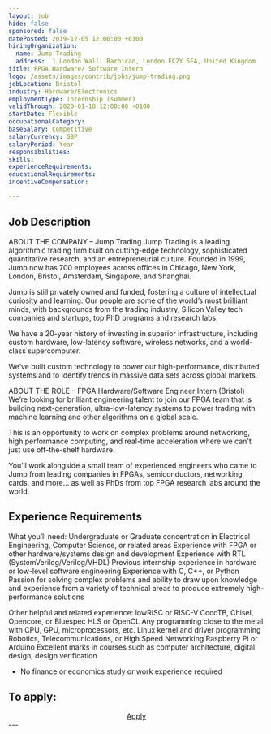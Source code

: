 ```yaml
---
layout: job
hide: false
sponsored: false
datePosted: 2019-12-05 12:00:00 +0100
hiringOrganization:
  name: Jump Trading
  address:  1 London Wall, Barbican, London EC2Y 5EA, United Kingdom
title: FPGA Hardware/ Software Intern
logo: /assets/images/contrib/jobs/jump-trading.png
jobLocation: Bristol
industry: Hardware/Electronics
employmentType: Internship (summer)
validThrough: 2020-01-18 12:00:00 +0100
startDate: Flexible
occupationalCategory:
baseSalary: Competitive
salaryCurrency: GBP
salaryPeriod: Year
responsibilities:
skills:
experienceRequirements:
educationalRequirements:
incentiveCompensation:

---
```


## Job Description
ABOUT THE COMPANY – Jump Trading
Jump Trading is a leading algorithmic trading firm built on cutting-edge technology, sophisticated quantitative research, and an entrepreneurial culture. Founded in 1999, Jump now has 700 employees across offices in Chicago, New York, London, Bristol, Amsterdam, Singapore, and Shanghai.

Jump is still privately owned and funded, fostering a culture of intellectual curiosity and learning. Our people are some of the world’s most brilliant minds, with backgrounds from the trading industry, Silicon Valley tech companies and startups, top PhD programs and research labs.

We have a 20-year history of investing in superior infrastructure, including custom hardware, low-latency software, wireless networks, and a world-class supercomputer.

We’ve built custom technology to power our high-performance, distributed systems and to identify trends in massive data sets across global markets.

ABOUT THE ROLE – FPGA Hardware/Software Engineer Intern (Bristol)
We’re looking for brilliant engineering talent to join our FPGA team that is building next-generation, ultra-low-latency systems to power trading with machine learning and other algorithms on a global scale. 

This is an opportunity to work on complex problems around networking, high performance computing, and real-time acceleration where we can't just use off-the-shelf hardware. 

You’ll work alongside a small team of experienced engineers who came to Jump from leading companies in FPGAs, semiconductors, networking cards, and more… as well as PhDs from top FPGA research labs around the world. 

## Experience Requirements
What you’ll need:
Undergraduate or Graduate concentration in Electrical Engineering, Computer Science, or related areas 
Experience with FPGA or other hardware/systems design and development
Experience with RTL (SystemVerilog/Verilog/VHDL) 
Previous internship experience in hardware or low-level software engineering
Experience with C, C++, or Python
Passion for solving complex problems and ability to draw upon knowledge and experience from a variety of technical areas to produce extremely high-performance solutions

Other helpful and related experience:
lowRISC or RISC-V
CocoTB, Chisel, Opencore, or Bluespec
HLS or OpenCL 
Any programming close to the metal with CPU, GPU, microprocessors, etc.
Linux kernel and driver programming
Robotics, Telecommunications, or High Speed Networking 
Raspberry Pi or Arduino 
Excellent marks in courses such as computer architecture, digital design, design verification

* No finance or economics study or work experience required

## To apply:

<div class="to-apply" style="text-align: center">
  <a class="btn btn--dark" style="margin: 20px" href="https://www.jumptrading.com/apply.html?gh_jid=1803025">
    Apply
  </a>
</div>
---
